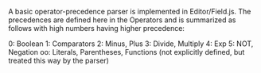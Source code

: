 A basic operator-precedence parser is implemented in Editor/Field.js.  The precedences are defined here in the Operators and is summarized as follows with high numbers having higher precedence:

0:  Boolean
1:  Comparators
2:  Minus, Plus
3:  Divide, Multiply
4:  Exp
5:  NOT, Negation
oo: Literals, Parentheses, Functions 
    (not explicitly defined, but treated this way by the parser)